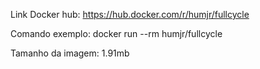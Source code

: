 Link Docker hub:
https://hub.docker.com/r/humjr/fullcycle

Comando exemplo:
docker run --rm humjr/fullcycle

Tamanho da imagem:
1.91mb
